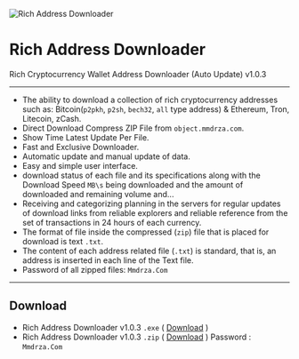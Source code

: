 ![Rich Address Downloader](https://github.com/Pymmdrza/RichAddressDownloader/blob/main/img/richAddressDownloader_HeaderMode1.png?raw=true 'Rich Address Downloader')
# Rich Address Downloader

Rich Cryptocurrency Wallet Address Downloader (Auto Update) v1.0.3

---
- The ability to download a collection of rich cryptocurrency addresses such as: Bitcoin(`p2pkh`, `p2sh`, `bech32`, `all` type address) & Ethereum, Tron, Litecoin, zCash.
- Direct Download Compress ZIP File from `object.mmdrza.com`.
- Show Time Latest Update Per File.
- Fast and Exclusive Downloader.
- Automatic update and manual update of data.
- Easy and simple user interface.
- download status of each file and its specifications along with the Download Speed `MB\s` being downloaded and the amount of downloaded and remaining volume and...
- Receiving and categorizing planning in the servers for regular updates of download links from reliable explorers and reliable reference from the set of transactions in 24 hours of each currency.
- The format of file inside the compressed (`zip`) file that is placed for download is text `.txt`.
- The content of each address related file (`.txt`) is standard, that is, an address is inserted in each line of the Text file.
- Password of all zipped files: `Mmdrza.Com`

---

## Download 

- Rich Address Downloader v1.0.3 `.exe` ( [Download](https://github.com/Pymmdrza/RichAddressDownloader/releases/download/v1.0.3/RichAddrDownloader_1.0.3.exe) )
- Rich Address Downloader v1.0.3 `.zip` ( [Download](https://github.com/Pymmdrza/RichAddressDownloader/releases/download/v1.0.3/RichAddrDownloader_1.0.3.zip) ) Password : `Mmdrza.Com`

